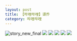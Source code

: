 ```yaml
---
layout: post
title: 【哔哩哔哩】谭乔
category: 哔哩哔哩
---
```

![story_new_final](http://rab41f8zg.hd-bkt.clouddn.com/img/story_new_final_0322.png)
![](http://ran7ztk3m.hd-bkt.clouddn.com/img/tan-220514-1.png)
![](http://ran7ztk3m.hd-bkt.clouddn.com/img/tan-220514-2.png)
![](http://ran7ztk3m.hd-bkt.clouddn.com/img/tan-220514-3.png)
![](http://ran7ztk3m.hd-bkt.clouddn.com/img/tan-220514-4.png)
![](http://ran7ztk3m.hd-bkt.clouddn.com/img/tan-220514-5.png)
  




